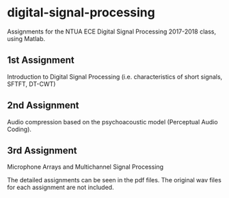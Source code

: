 # digital-signal-processing
 Assignments for the NTUA ECE Digital Signal Processing 2017-2018 class, using Matlab.

## 1st Assignment
Introduction to Digital Signal Processing (i.e. characteristics of short signals, SFTFT, DT-CWT)

## 2nd Assignment
Audio compression based on the psychoacoustic model (Perceptual Audio Coding).

## 3rd Assignment
Microphone Arrays and Multichannel Signal Processing

The detailed assignments can be seen in the pdf files. The original wav files for each assignment are not included.
